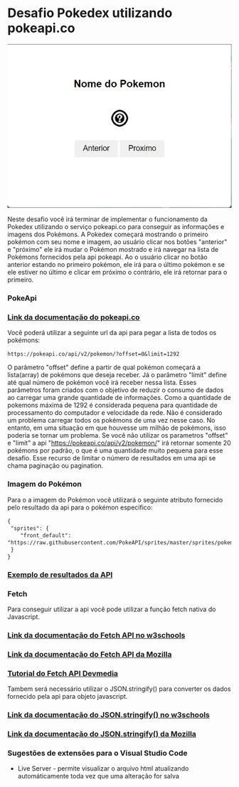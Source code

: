 # Desafio Pokedex utilizando pokeapi.co

![screenshot](screenshot.png)

Neste desafio você irá terminar de implementar o funcionamento da Pokedex utilizando o serviço pokeapi.co para conseguir as informações e imagens dos Pokémons. A Pokedex começará mostrando o primeiro pokémon com seu nome e imagem, ao usuário clicar nos botões "anterior" e "próximo" ele irá mudar o Pokémon mostrado e irá navegar na lista de Pokémons fornecidos pela api pokeapi. Ao o usuário clicar no botão anterior estando no primeiro pokémon, ele irá para o último pokémon e se ele estiver no último e clicar em próximo o contrário, ele irá retornar para o primeiro.

### PokeApi

### [Link da documentação do pokeapi.co](https://pokeapi.co/docs/v2)

Você poderá utilizar a seguinte url da api para pegar a lista de todos os pokémons:
```
https://pokeapi.co/api/v2/pokemon/?offset=0&limit=1292
```
O parâmetro "offset" define a partir de qual pokémon começará a lista(array) de pokémons que deseja receber. Já o parâmetro "limit" define até qual número de pokémon você irá receber nessa lista. Esses parâmetros foram criados com o objetivo de reduzir o consumo de dados ao carregar uma grande quantidade de informações. Como a quantidade de pokemons máxima de 1292 é considerada pequena para quantidade de processamento do computador e velocidade da rede. Não é considerado um problema carregar todos os pokémons de uma vez nesse caso. No entanto, em uma situação em que houvesse um milhão de pokémons, isso poderia se tornar um problema. Se você não utilizar os parametros "offset" e "limit" a api "https://pokeapi.co/api/v2/pokemon/" irá retornar somente 20 pokémons por padrão, o que é uma quantidade muito pequena para esse desafio. Esse recurso de limitar o número de resultados em uma api se chama paginação ou pagination.

### Imagem do Pokémon
Para o a imagem do Pokémon você utilizará o seguinte atributo fornecido pelo resultado da api para o pokémon especifico:
```
{
 "sprites": {
    "front_default": "https://raw.githubusercontent.com/PokeAPI/sprites/master/sprites/pokemon/X.png",
 }
}
```

### [Exemplo de resultados da API](exemplo.md)

### Fetch

Para conseguir utilizar a api você pode utilizar a função fetch nativa do Javascript.

### [Link da documentação do Fetch API no w3schools](https://www.w3schools.com/jsref/api_fetch.asp)
### [Link da documentação do Fetch API da Mozilla](https://developer.mozilla.org/pt-BR/docs/Web/API/Fetch_API)
### [Tutorial do Fetch API Devmedia](https://www.devmedia.com.br/javascript-fetch/41206)

Tambem será necessário utilizar o JSON.stringify() para converter os dados fornecido pela api para objeto javascript.

### [Link da documentação do JSON.stringify() no w3schools](https://www.w3schools.com/jsref/jsref_stringify.asp)
### [Link da documentação do JSON.stringify() da Mozilla](https://developer.mozilla.org/en-US/docs/Web/JavaScript/Reference/Global_Objects/JSON/stringify)


### Sugestões de extensões para o Visual Studio Code
- Live Server - permite visualizar o arquivo html atualizando automáticamente toda vez que uma alteração for salva